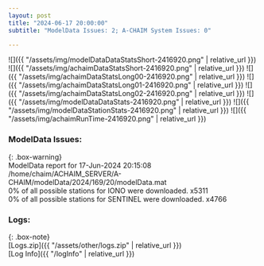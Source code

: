 ```yaml
---
layout: post
title: "2024-06-17 20:00:00"
subtitle: "ModelData Issues: 2; A-CHAIM System Issues: 0"

---
```


![]({{ "/assets/img/modelDataDataStatsShort-2416920.png" | relative_url }})
![]({{ "/assets/img/achaimDataStatsShort-2416920.png" | relative_url }})
![]({{ "/assets/img/achaimDataStatsLong00-2416920.png" | relative_url }})
![]({{ "/assets/img/achaimDataStatsLong01-2416920.png" | relative_url }})
![]({{ "/assets/img/achaimDataStatsLong02-2416920.png" | relative_url }})
![]({{ "/assets/img/modelDataDataStats-2416920.png" | relative_url }})
![]({{ "/assets/img/modelDataStationStats-2416920.png" | relative_url }})
![]({{ "/assets/img/achaimRunTime-2416920.png" | relative_url }})


### ModelData Issues:  
  
{: .box-warning}  
 ModelData report for 17-Jun-2024 20:15:08   
 /home/chaim/ACHAIM_SERVER/A-CHAIM/modelData/2024/169/20/modelData.mat   
 0% of all possible stations for IONO were downloaded. x5311   
 0% of all possible stations for SENTINEL were downloaded. x4766   
  


### Logs:  
  
{: .box-note}  
[Logs.zip]({{ "/assets/other/logs.zip" | relative_url }})  
[Log Info]({{ "/logInfo" | relative_url }})  
